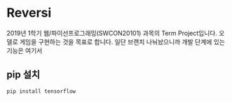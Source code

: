 # Reversi
2019년 1학기 웹/파이선프로그래밍(SWCON20101) 과목의 Term Project입니다.
오델로 게임을 구현하는 것을 목표로 합니다.
일단 브랜치 나눠놨으니까 개발 단계에 있는 기능은 여기서 

## pip 설치
```
pip install tensorflow
```

